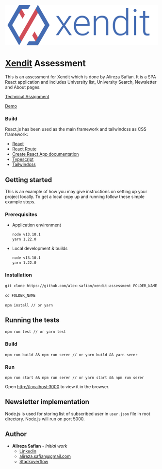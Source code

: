 <a href="https://www.xendit.co/en/">

![alt text](src/assets/img/logo.png)

</a>

# [Xendit](https://www.xendit.co/en/) Assessment

This is an assessment for Xendit which is done by Alireza Safian. It is a SPA React application and includes University list, University Search, Newsletter and About pages.

[Technical Assignment](/public/Assessment.pdf)

[Demo](https://xendit-assessment.netlify.app/)

### Build

React.js has been used as the main framework and tailwindcss as CSS framework:

- [React](https://github.com/facebook/react)
- [React Route](https://reactrouter.com/)
- [Create React App documentation](https://facebook.github.io/create-react-app/docs/getting-started)
- [Typescript](https://www.typescriptlang.org/)
- [Tailwindcss](https://tailwindcss.com/)

## Getting started

This is an example of how you may give instructions on setting up your project locally. To get a local copy up and running follow these simple example steps.

### Prerequisites

- Application environment
  ```
  node v13.10.1
  yarn 1.22.0
  ```
- Local development & builds
  ```
  node v13.10.1
  yarn 1.22.0
  ```

### Installation

```shell
git clone https://github.com/alex-safian/xendit-assessment FOLDER_NAME

cd FOLDER_NAME

npm install // or yarn
```

## Running the tests

```
npm run test // or yarn test
```

### Build

```
npm run build && npm run serer // or yarn build && yarn serer
```

### Run

```
npm run start && npm run serer // or yarn start && npm run serer
```

Open [http://localhost:3000](http://localhost:3000) to view it in the browser.

## Newsletter implementation

Node.js is used for storing list of subscribed user in `user.json` file in root directory. Node.js will run on port 5000.

## Author

- **Alireza Safian** - _Initial work_
  - [Linkedin](https://www.linkedin.com/in/safian/)
  - [alireza.safian@gmail.com](mailto:alireza.safian@gmail.com)
  - [Stackoverflow](https://stackoverflow.com/users/4711404/alex)

